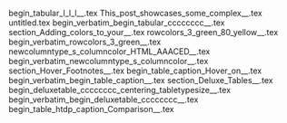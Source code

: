 begin_tabular_l_l_l__.tex
This_post_showcases_some_complex__.tex
untitled.tex
begin_verbatim_begin_tabular_cccccccc__.tex
section_Adding_colors_to_your__.tex
rowcolors_3_green_80_yellow__.tex
begin_verbatim_rowcolors_3_green__.tex
newcolumntype_s_columncolor_HTML_AAACED__.tex
begin_verbatim_newcolumntype_s_columncolor__.tex
section_Hover_Footnotes__.tex
begin_table_caption_Hover_on__.tex
begin_verbatim_begin_table_caption__.tex
section_Deluxe_Tables__.tex
begin_deluxetable_cccccccc_centering_tabletypesize__.tex
begin_verbatim_begin_deluxetable_cccccccc__.tex
begin_table_htdp_caption_Comparison__.tex